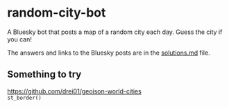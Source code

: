 # random-city-bot
A Bluesky bot that posts a map of a random city each day. Guess the city if you can!

The answers and links to the Bluesky posts are in the [solutions.md](https://github.com/Russell-Shean/random-city-bot/blob/main/solutions.md) file. 

## Something to try
https://github.com/drei01/geojson-world-cities      
`st_border()`
